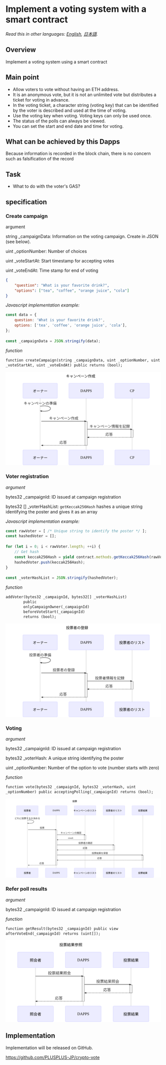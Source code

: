 # Implement a voting system with a smart contract

*Read this in other languages: [English](README.en.md), [日本語](README.ja.md).*

## Overview

Implement a voting system using a smart contract

## Main point

- Allow voters to vote without having an ETH address.
- It is an anonymous vote, but it is not an unlimited vote but distributes a ticket for voting in advance.
- In the voting ticket, a character string (voting key) that can be identified by the voter is described and used at the time of voting.
- Use the voting key when voting. Voting keys can only be used once.
- The status of the polls can always be viewed.
- You can set the start and end date and time for voting.

## What can be achieved by this Dapps

Because information is recorded in the block chain, there is no concern such as falsification of the record

## Task

- What to do with the voter's GAS?

## specification

### Create campaign

argument

string _campaignData: Information on the voting campaign. Create in JSON (see below).

uint _optionNumber: Number of choices

uint _voteStartAt: Start timestamp for accepting votes

uint _voteEndAt: Time stamp for end of voting

```json
{
    "question": "What is your favorite drink?",
    "options": ["tea", "coffee", "orange juice", "cola"]
}
```

*Javascript implementation example:*

```js
const data = {
    question: 'What is your favorite drink?',
    options: ['tea', 'coffee', 'orange juice', 'cola'],
};

const _campaignData = JSON.stringify(data);
```

*function*

```solidity
function createCampaign(string _campaignData, uint _optionNumber, uint _voteStartAt, uint _voteEndAt) public returns (bool);
```

![キャンペーン作成](sequence-diagram/create-campaign.svg)

### Voter registration

*argument*

bytes32 _campaignId: ID issued at campaign registration

bytes32 [] _voterHashList: `getKeccak256Hash` hashes a unique string identifying the poster and gives it as an array

*Javascript implementation example:*

```javascript
const rawVoter = [ /* Unique string to identify the poster */ ];
const hashedVoter = [];

for (let i = 0; i < rawVoter.length; ++i) {
    // Get hash
    const keccak256Hash = yield contract.methods.getKeccak256Hash(rawVoter[i]).call({});
    hashedVoter.push(keccak256Hash);
}

const _voterHashList = JSON.stringify(hashedVoter);
```

*function*

```solidity
addVoter(bytes32 _campaignId, bytes32[] _voterHashList)
        public
        onlyCampaignOwner(_campaignId)
        beforeVoteStart(_campaignId)
        returns (bool);
```

![投票者に追加](sequence-diagram/add-voter.svg)

### Voting

*argument*

bytes32 _campaignId: ID issued at campaign registration

bytes32 _voterHash: A unique string identifying the poster

uint _optionNumber: Number of the option to vote (number starts with zero)

*function*

```solidity
function vote(bytes32 _campaignId, bytes32 _voterHash, uint _optionNumber) public acceptingPolling(_campaignId) returns (bool);
```

![投票](sequence-diagram/vote.svg)

### Refer poll results

*argument*

bytes32 _campaignId: ID issued at campaign registration

*function*

```solidity
function getResult(bytes32 _campaignId) public view afterVoteEnd(_campaignId) returns (uint[]);
```

![投票結果参照](sequence-diagram/get-result.svg)

## Implementation

Implementation will be released on GitHub.

https://github.com/PLUSPLUS-JP/crypto-vote
